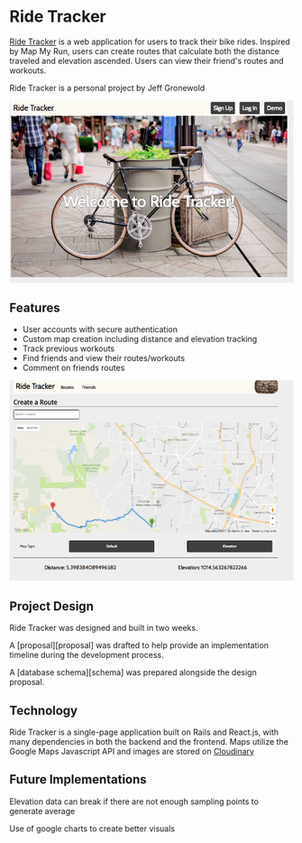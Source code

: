 # Ride Tracker

[Ride Tracker][ride] is a web application for users to track their bike rides. Inspired by Map My Run, users can create routes that calculate both the distance traveled and elevation ascended. Users can view their friend's routes and workouts.

Ride Tracker is a personal project by Jeff Gronewold

![Splash][home_page]

## Features

- User accounts with secure authentication
- Custom map creation including distance and elevation tracking
- Track previous workouts
- Find friends and view their routes/workouts
- Comment on friends routes

![demo map][map]

## Project Design

Ride Tracker was designed and built in two weeks.

A [proposal][proposal] was drafted to help provide an implementation timeline during the development process.

A [database schema][schema] was prepared alongside the design proposal.

## Technology

Ride Tracker is a single-page application built on Rails and React.js, with many dependencies in both the backend and the frontend. Maps utilize the Google Maps Javascript API and images are stored on [Cloudinary][cloudinary]


## Future Implementations

Elevation data can break if there are not enough sampling points to generate average

Use of google charts to create better visuals



[ride]: https://mapmyhike.herokuapp.com/#/welcome/home
[home_page]: ./docs/Splash.png "Splash page"
[map]: ./docs/map_image.png
[cloudinary]: http://cloudinary.com/
